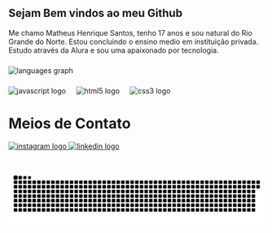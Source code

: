 <h2 align="left">Sejam Bem vindos ao meu Github</h2>

<p>Me chamo Matheus Henrique Santos, tenho 17 anos e sou natural do Rio Grande do Norte. Estou concluindo o ensino medio em instituição privada. Estudo através da Alura e sou uma apaixonado por tecnologia.</p>

###

<div align="left">
  <img src="https://github-readme-stats.vercel.app/api/top-langs?username=matheussantos171&locale=pt-br&hide_title=false&layout=compact&card_width=320&langs_count=5&theme=dracula&hide_border=false" height="150" alt="languages graph"  />
</div>

###

<div align="left">
  <img src="https://cdn.jsdelivr.net/gh/devicons/devicon/icons/javascript/javascript-original.svg" height="30" alt="javascript logo"  />
  <img width="12" />
  <img src="https://cdn.jsdelivr.net/gh/devicons/devicon/icons/html5/html5-original.svg" height="30" alt="html5 logo"  />
  <img width="12" />
  <img src="https://cdn.jsdelivr.net/gh/devicons/devicon/icons/css3/css3-original.svg" height="30" alt="css3 logo"  />
</div>



# Meios de Contato

<div align="left">
  <a href="https://www.instagram.com/matheusssantos._/" target="_blank">
    <img src="https://img.shields.io/static/v1?message=Instagram&logo=instagram&label=&color=E4405F&logoColor=white&labelColor=&style=for-the-badge" height="35" alt="instagram logo"  />
  </a>
  <a href="https://www.linkedin.com/in/matheus-henrique-2a9195352/" target="_blank">
    <img src="https://img.shields.io/static/v1?message=LinkedIn&logo=linkedin&label=&color=0077B5&logoColor=white&labelColor=&style=for-the-badge" height="35" alt="linkedin logo"  />
  </a>
</div>

###

<br clear="both">

<img src="https://raw.githubusercontent.com/matheussantos171/matheussantos171/output/snake.svg" alt="Snake animation" />

###
